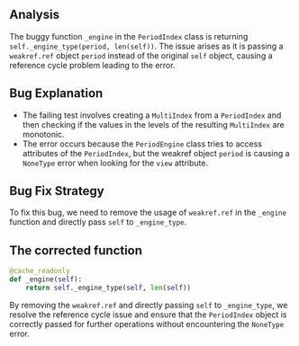 ## Analysis
The buggy function `_engine` in the `PeriodIndex` class is returning `self._engine_type(period, len(self))`. The issue arises as it is passing a `weakref.ref` object `period` instead of the original `self` object, causing a reference cycle problem leading to the error.

## Bug Explanation
- The failing test involves creating a `MultiIndex` from a `PeriodIndex` and then checking if the values in the levels of the resulting `MultiIndex` are monotonic.
- The error occurs because the `PeriodEngine` class tries to access attributes of the `PeriodIndex`, but the weakref object `period` is causing a `NoneType` error when looking for the `view` attribute.

## Bug Fix Strategy
To fix this bug, we need to remove the usage of `weakref.ref` in the `_engine` function and directly pass `self` to `_engine_type`.

## The corrected function
```python
@cache_readonly
def _engine(self):
    return self._engine_type(self, len(self))
``` 

By removing the `weakref.ref` and directly passing `self` to `_engine_type`, we resolve the reference cycle issue and ensure that the `PeriodIndex` object is correctly passed for further operations without encountering the `NoneType` error.